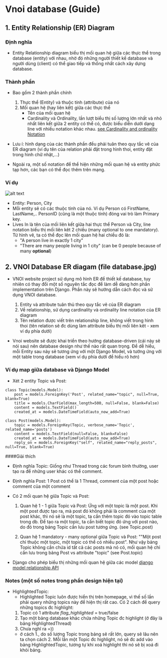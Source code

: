 
# Vnoi database (Guide)

## 1. Entity Relationship (ER) Diagram

### Định nghĩa
- Entity Relationship diagram biểu thị mối quan hệ giữa các thực thể trong database (entity) với nhau, nhờ đó những người thiết kế database và người dùng (client) có thể giao tiếp và thống nhất cách xây dựng database.

### Thành phần
- Bao gồm 2 thành phần chính
    1. Thực thể (Entity) và thuộc tính (attribute) của nó
    2. Mối quan hệ (hay liên kết) giữa các thực thể 
	   - Tên của mối quan hệ
       - Cardinality và Ordinality, lần lượt biểu thị số lượng lớn nhất và nhỏ nhất liên kết giữa 2 entity có thể có, được biểu diễn dưới dạng line với nhiều notation khác nhau. 
       [see Cardinality and ordinality Notation](https://github.com/VNOI-Admin/vnoiwebsite/blob/master/documents/database/ERnotation.jpg)

- Lưu í: hình dạng của các thành phần đều phải tuân theo quy tắc vẽ của ER diagram (ví dụ tên của relation phải đặt trong hình thoi, entity đặt trong hình chữ nhật,...)
- Ngoài ra, một số notation để thể hiện những mối quan hệ và entity phức tạp hơn, các bạn có thể đọc thêm trên mạng.

### Ví dụ
	
![alt text](http://0.tqn.com/d/databases/1/0/L/A/PersonLivesInCity.jpg)
	
- Entity: Person, City
- Mỗi entity sẽ có các thuộc tính của nó. Ví dụ Person có FirstName, LastName,.. PersonID (cũng là một thuộc tính) đóng vai trò làm Primary key.
- Lives In là tên của mối liên kết giữa hai thực thể Person và City, line notation biểu thị mối liên kêt 2 chiều (many optional to one mandatory). Từ hình vẽ, ta có thể đọc lên mối quan hệ hai chiều đó là:
	- "A person live in exactly 1 city"
	- "There are many people living in 1 city" (can be 0 people because of many **optional**)



## 2. VNOI Database ER diagam (file database.jpg) 

- VNOI website project sử dụng mô hình ER để thiết kế database, tuy nhiên có thay đổi một số nguyên tắc đọc để làm dễ dàng hơn phần implementation trên Django. Phần này sẽ hướng dẫn cách đọc và sử dụng VNOI database.
   1. Entity và attribute tuân thủ theo quy tắc vẽ của ER diagram
   2. Về relationship, sử dụng cardinality và ordinality line notation của ER diagram
   3. Tên relation được viết trên relationship line, không viết trong hình thoi (tên  relation sẽ đc dùng làm attribute biểu thị mối liên kêt - xem ví dụ phía dưới)

- Vnoi website sẽ được khai triển theo hướng database-driven (cái này sẽ nói sau) nên database design như thế nào rất quan trọng. Để dễ hiểu, mỗi Entity sau này sẽ tương ứng với một Django Model, và tướng ứng với một table trong database (xem ví dụ phía dưới để hiểu rõ hơn)



### Ví dụ map giữa database và Django Model

- Xét 2 entity Topic và Post:

```
class Topic(models.Model):
    post = models.ForeignKey('Post', related_name="topic", null=True, blank=True)
    title = models.CharField(max_length=500, null=False, blank=False)
    content = models.TextField()
    created_at = models.DateTimeField(auto_now_add=True)
```

```
class Post(models.Model):
    topic = models.ForeignKey(Topic, verbose_name='Topic', related_name='posts')
    content = models.TextField(null=False, blank=False)
    created_at = models.DateTimeField(auto_now_add=True)
    reply_on = models.ForeignKey("self", related_name="reply_posts", null=True, blank=True)
```


####Giải thích
  - Định nghĩa Topic: Giống như Thread trong các forum bình thường, user tạo ra để những user khác có thể comment.
  - Định nghĩa Post: 1 Post có thể là 1 Thread, comment của một post hoặc comment của một comment
  - Có 2 mối quan hệ giữa Topic và Post:
  
       1. Quan hệ 1 - 1 giữa Topic và Post: Ứng với một topic là một post. Khi một post được tạo ra, mà post đó không phải là comment của một post khác, thì nó sẽ là một topic, ta cần thêm topic đó vào topic table trong db. Để tạo ra một topic, ta cần biết topic đó ứng với post nào, do đó trong bảng Topic cần lưu post tương ứng. (see Topic.post)
     
    2. Quan hệ 1 mandatory - many optional giữa Topic và Post: ""Một post chỉ thuộc một topic, một topic có thể có nhiều post". Như vậy bảng Topic không cần chứa id tất cả các posts mà nó có, mối quan hệ chỉ cần lưu trong bảng Post vs attribute "topic" (see Post.topic)
     
 - Django cho phép biểu thị những mối quan hệ giữa các model [django model relationship API](https://docs.djangoproject.com/en/1.7/topics/db/examples/) 
  
  
### Notes (một số notes trong phần design hiện tại)
- HighlightedTopic:
	- Highlighted Topic luôn được hiển thị trên homepage, vì thế số lần phải query những topics này để hiện thị rất cao. Có 2 cách để query những topics đc highlight:
	1. Topic có 1 attribute *flag_highlighted* = true/false 
	2. Tạo một bảng database khác chứa những Topic đc highlight (ở đây là bảng HighlightedThread)
	3. Chưa nghĩ ra =))
 	- ở cách 1., do số lượng Topic trong bảng sẽ rất lớn, query sẽ lâu nên ta chọn cách 2. Mỗi lần một Topic đc highlight, nó sẽ đc add vào bảng HighlightedTopic, tương tự khi xoá highlight thì nó sẽ bị xoá đi khỏi bảng.


